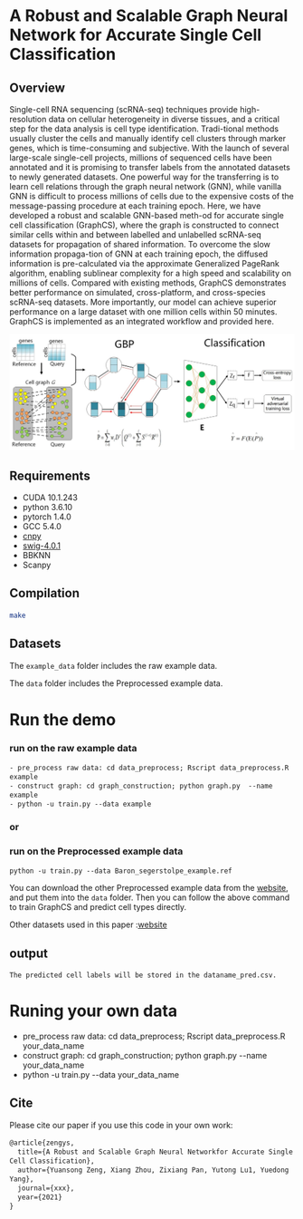 A Robust and Scalable Graph Neural Network for Accurate Single Cell Classification
============


## Overview

Single-cell RNA sequencing (scRNA-seq) techniques provide high-resolution data on cellular heterogeneity in diverse tissues, and a critical step for the data analysis is cell type 
identification. Tradi-tional methods usually cluster the cells and manually identify cell clusters through marker genes, which is time-consuming and subjective. With the launch of 
several large-scale single-cell projects, millions of sequenced cells have been annotated and it is promising to transfer labels from the annotated datasets to newly generated datasets. One powerful way for the transferring is to learn cell relations through the graph neural network (GNN), while vanilla GNN is difficult to process millions of cells due to 
the expensive costs of the message-passing procedure at each training epoch. Here, we have developed a robust and scalable GNN-based meth-od for accurate single cell classification 
(GraphCS), where the graph is constructed to connect similar cells within and between labelled and unlabelled scRNA-seq datasets for propagation of shared information. To overcome 
the slow information propaga-tion of GNN at each training epoch, the diffused information is pre-calculated via the approximate Generalized PageRank algorithm, enabling sublinear
 complexity for a high speed and scalability on millions of cells. Compared with existing methods, GraphCS demonstrates better performance on simulated, cross-platform, and 
cross-species scRNA-seq datasets. More importantly, our model can achieve superior performance on a large dataset with one million cells within 50 minutes.
 GraphCS is implemented as an integrated workflow and provided here.




![(Variational) gcn](Fig._1.jpg)


## Requirements
- CUDA 10.1.243
- python 3.6.10
- pytorch 1.4.0
- GCC 5.4.0
- [cnpy](https://github.com/rogersce/cnpy)
- [swig-4.0.1](https://github.com/swig/swig)
- BBKNN
- Scanpy



## Compilation
```bash
make
```

## Datasets

The `example_data` folder includes the raw example data. 

The `data` folder includes the Preprocessed  example data.



# Run the demo

### run on the raw example data

```
- pre_process raw data: cd data_preprocess; Rscript data_preprocess.R example 
- construct graph: cd graph_construction; python graph.py  --name example
- python -u train.py --data example
```


### or

### run on the Preprocessed  example data

```
python -u train.py --data Baron_segerstolpe_example.ref
```

 You can download the other Preprocessed  example data from the [website](https://drive.google.com/drive/folders/18usNrDU6CS0Ydxc7zei8bTgLHQ2RV-G2?usp=sharing), and put them into the `data` folder. Then you can follow the above command to train GraphCS and predict cell types directly. 


Other datasets used in this paper :[website](https://drive.google.com/drive/folders/1ST0T90HcxCKuxOTmOvqCI-IyE2IY6YvM?usp=sharing)


## output

```
The predicted cell labels will be stored in the dataname_pred.csv. 

```



# Runing your own data

- pre_process raw data: cd data_preprocess; Rscript data_preprocess.R  your_data_name   
- construct graph: cd graph_construction; python graph.py  --name your_data_name
- python -u train.py --data your_data_name 



## Cite
Please cite our paper if you use this code in your own work:

```
@article{zengys,
  title={A Robust and Scalable Graph Neural Networkfor Accurate Single Cell Classification},
  author={Yuansong Zeng, Xiang Zhou, Zixiang Pan, Yutong Lu1, Yuedong Yang},
  journal={xxx},
  year={2021}
}
```

